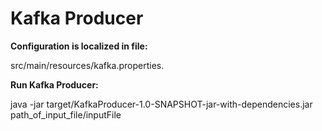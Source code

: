 # Kafka Producer

**Configuration is localized in file:**

src/main/resources/kafka.properties.

**Run Kafka Producer:**

java -jar target/KafkaProducer-1.0-SNAPSHOT-jar-with-dependencies.jar path_of_input_file/inputFile 
